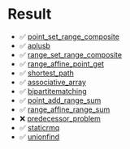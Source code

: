 # Result

- :white_check_mark: [point_set_range_composite](https://judge.yosupo.jp/problem/point_set_range_composite)
- :white_check_mark: [aplusb](https://judge.yosupo.jp/problem/aplusb)
- :white_check_mark: [range_set_range_composite](https://judge.yosupo.jp/problem/range_set_range_composite)
- :white_check_mark: [range_affine_point_get](https://judge.yosupo.jp/problem/range_affine_point_get)
- :white_check_mark: [shortest_path](https://judge.yosupo.jp/problem/shortest_path)
- :white_check_mark: [associative_array](https://judge.yosupo.jp/problem/associative_array)
- :white_check_mark: [bipartitematching](https://judge.yosupo.jp/problem/bipartitematching)
- :white_check_mark: [point_add_range_sum](https://judge.yosupo.jp/problem/point_add_range_sum)
- :white_check_mark: [range_affine_range_sum](https://judge.yosupo.jp/problem/range_affine_range_sum)
- :x: [predecessor_problem](https://judge.yosupo.jp/problem/predecessor_problem)
- :white_check_mark: [staticrmq](https://judge.yosupo.jp/problem/staticrmq)
- :white_check_mark: [unionfind](https://judge.yosupo.jp/problem/unionfind)
